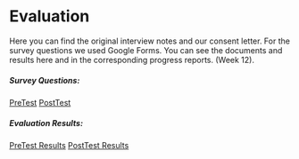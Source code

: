 # Evaluation

Here you can find the original interview notes and our consent letter. For the survey questions we used Google Forms. You can see the documents and results here and in the corresponding progress reports. (Week 12).

##### Survey Questions:
[PreTest](https://forms.gle/7fHeX9pG4ZDJYAom8)
[PostTest](https://forms.gle/rbUKTCKbLyy1wq2N8)


##### Evaluation Results:
[PreTest Results](https://docs.google.com/spreadsheets/d/1y2cAJb8nZkoUx43Uvm1FCK_O2ZUDITeJP3uC_UE-zeA/edit?usp=sharing)
[PostTest Results](https://docs.google.com/spreadsheets/d/1XBZU3nNgJDz5ueN-R5rub-CaMhOsNVy-h-0skV559PA/edit?usp=sharing)

